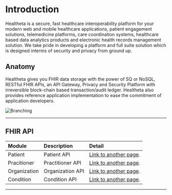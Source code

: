 # Introduction

Healtheta is a secure, fast healthcare interoperability platform for your modern web and mobile healthcare applications, patient engagement solutions, telemedicine platforms, care coordination systems, healthcare based data analytics products and electronic health records management solution. We take pride in developing a platform and full suite solution which is designed interms of security and privacy from ground up.

## Anatomy

Healtheta gives you FHIR data storage with the power of SQ or NoSQL, RESTful FHIR APIs, an API Gateway, Privacy and Security Platform with irreversible block-chain based transaction/audit ledger. Healtheta also provides reference application implementation to ease the commitment of application developers.

![Branching](https://user-images.githubusercontent.com/43714632/47487379-f7760600-d85f-11e8-827e-0727bb01dc7a.jpg)


* * *

## FHIR API

| Module        | Description          | Detail |
|:-------------|:------------------|:------|
| Patient           | Patient API | [Link to another page](./another-page.html).  |
| Pracitioner | Practitioner API   | [Link to another page](./another-page.html).  |
| Organization           | Organization API     | [Link to another page](./another-page.html).   |
| Condition          | Condition API | [Link to another page](./another-page.html). |


* * *



